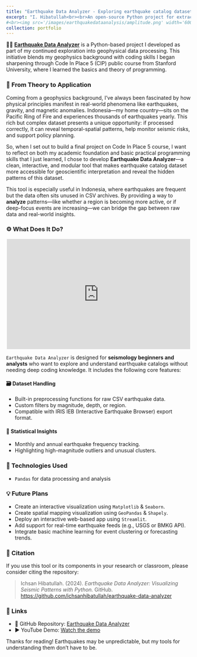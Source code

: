 ```yaml
---
title: "Earthquake Data Analyzer - Exploring earthquake catalog dataset patterns using Python"
excerpt: "I. Hibatullah<br><br>An open-source Python project for extracting insights from earthquake datasets through statistical calculations summary." 
#<br><img src='/images/earthquakedataanalysis/amplitude.png' width='600' height=500>
collection: portfolio
---
```


👨‍💻 [**Earthquake Data Analyzer**](https://github.com/ichsanhibatullah/earthquake-data-analyzer) is a Python-based project I developed as part of my continued exploration into geophysical data processing. This initiative blends my geophysics background with coding skills I began sharpening through Code In Place 5 (CIP) public course from Stanford University, where I learned the basics and theory of programming.

### 🔁 From Theory to Application

Coming from a geophysics background, I’ve always been fascinated by how physical principles manifest in real-world phenomena like earthquakes, gravity, and magnetic anomalies. Indonesia—my home country—sits on the Pacific Ring of Fire and experiences thousands of earthquakes yearly. This rich but complex dataset presents a unique opportunity: if processed correctly, it can reveal temporal-spatial patterns, help monitor seismic risks, and support policy planning.

So, when I set out to build a final project on Code In Place 5 course, I want to reflect on both my academic foundation and basic practical programming skills that I just learned, I chose to develop **Earthquake Data Analyzer**—a clean, interactive, and modular tool that makes earthquake catalog dataset more accessible for geoscientific interpretation and reveal the hidden patterns of this dataset.

This tool is especially useful in Indonesia, where earthquakes are frequent but the data often sits unused in CSV archives. By providing a way to **analyze** patterns—like whether a region is becoming more active, or if deep-focus events are increasing—we can bridge the gap between raw data and real-world insights.

### ⚙️ What Does It Do?

<p align="center">
  <iframe width="500" height="300" src="https://www.youtube.com/embed/_rQDH7ZQ18Y?si=QgBTlfVIvRGyykHD" title="YouTube video player" frameborder="0" allow="accelerometer; autoplay; clipboard-write; encrypted-media; gyroscope; picture-in-picture; web-share" referrerpolicy="strict-origin-when-cross-origin" allowfullscreen></iframe>
</p>

`Earthquake Data Analyzer` is designed for **seismology beginners and analysts** who want to explore and understand earthquake catalogs without needing deep coding knowledge. It includes the following core features:

#### 🗃️ Dataset Handling
- Built-in preprocessing functions for raw CSV earthquake data.
- Custom filters by magnitude, depth, or region.
- Compatible with IRIS IEB (Interactive Earthquake Browser) export format.

#### 🧠 Statistical Insights
- Monthly and annual earthquake frequency tracking.
- Highlighting high-magnitude outliers and unusual clusters.

### 📌 Technologies Used
- `Pandas` for data processing and analysis

### 💡 Future Plans
- Create an interactive visualization using `Matplotlib` & `Seaborn`.
- Create spatial mapping visualization using `GeoPandas` & `Shapely`.
- Deploy an interactive web-based app using `Streamlit`.
- Add support for real-time earthquake feeds (e.g., USGS or BMKG API).
- Integrate basic machine learning for event clustering or forecasting trends.

### 🧾 Citation
If you use this tool or its components in your research or classroom, please consider citing the repository:

> Ichsan Hibatullah. (2024). *Earthquake Data Analyzer: Visualizing Seismic Patterns with Python.* GitHub. https://github.com/ichsanhibatullah/earthquake-data-analyzer

### 🔗 Links
- 📂 GitHub Repository: [Earthquake Data Analyzer](https://github.com/ichsanhibatullah/earthquake-data-analyzer)  
- ▶️ YouTube Demo: [Watch the demo](https://www.youtube.com/watch?v=_rQDH7ZQ18Y)

Thanks for reading! Earthquakes may be unpredictable, but my tools for understanding them don’t have to be.